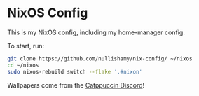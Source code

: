 # NixOS Config

This is my NixOS config, including my home-manager config.

To start, run:
```sh
git clone https://github.com/nullishamy/nix-config/ ~/nixos
cd ~/nixos
sudo nixos-rebuild switch --flake '.#nixon'
```

Wallpapers come from the [Catppuccin Discord](https://discord.gg/catppuccin)!
